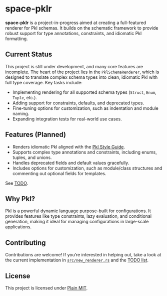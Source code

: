 # space-pklr

**space-pklr** is a project-in-progress aimed at creating a full-featured renderer for Pkl schemas. It builds on the schematic framework to provide robust support for type annotations, constraints, and idiomatic Pkl formatting.

## Current Status

This project is still under development, and many core features are incomplete. The heart of the project lies in the `PklSchemaRenderer`, which is designed to translate complex schema types into clean, idiomatic Pkl with full type coverage. Key tasks include:

- Implementing rendering for all supported schema types (`Struct`, `Enum`, `Tuple`, etc.).
- Adding support for constraints, defaults, and deprecated types.
- Fine-tuning options for customization, such as indentation and module naming.
- Expanding integration tests for real-world use cases.

## Features (Planned)

- Renders idiomatic Pkl aligned with the [Pkl Style Guide](https://pkl-lang.org/main/current/style-guide/index.html).
- Supports complex type annotations and constraints, including enums, tuples, and unions.
- Handles deprecated fields and default values gracefully.
- Includes options for customization, such as module/class structures and commenting out optional fields for templates.

See [TODO](TODO.md). 

## Why Pkl?

Pkl is a powerful dynamic language purpose-built for configurations. It provides features like type constraints, lazy evaluation, and conditional generation, making it ideal for managing configurations in large-scale applications.

## Contributing

Contributions are welcome! If you’re interested in helping out, take a look at the current implementation in [`src/new_renderer.rs`](https://github.com/knitli/space-pklr/blob/main/src/new_renderer.rs) and the [TODO list](https://github.com/knitli/space-pklr/blob/b9cb9492bbcce256fc9d052e49aeed73e8f64be0/TODO.md).

## License

This project is licensed under [Plain MIT](LICENSE.md).